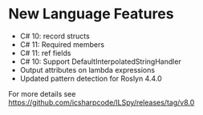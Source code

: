 # New Language Features
* C# 10: record structs
* C# 11: Required members
* C# 11: ref fields
* C# 10: Support DefaultInterpolatedStringHandler
* Output attributes on lambda expressions
* Updated pattern detection for Roslyn 4.4.0

For more details see https://github.com/icsharpcode/ILSpy/releases/tag/v8.0